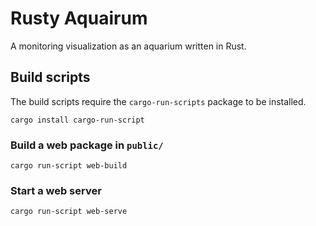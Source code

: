 Rusty Aquairum
==============

A monitoring visualization as an aquarium written in Rust.

Build scripts
-------------

The build scripts require the `cargo-run-scripts` package to be installed.

```
cargo install cargo-run-script
```

### Build a web package in `public/`
```
cargo run-script web-build
```

### Start a web server
```
cargo run-script web-serve
```
